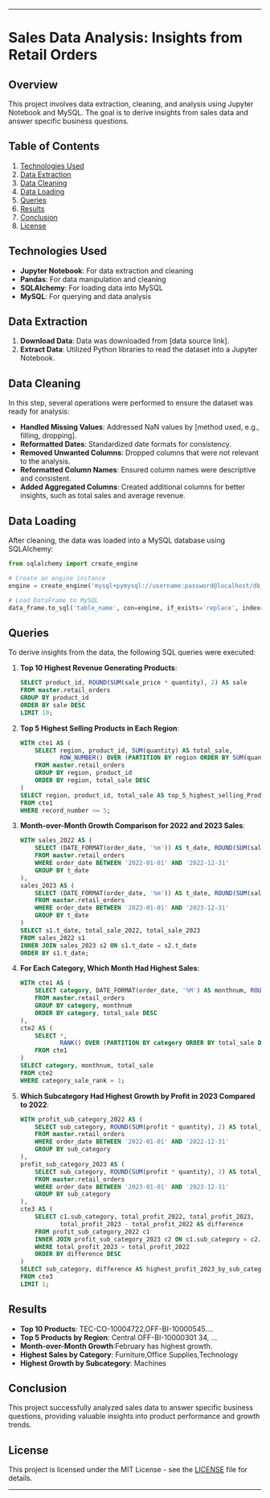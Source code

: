 
---

# Sales Data Analysis: Insights from Retail Orders

## Overview

This project involves data extraction, cleaning, and analysis using Jupyter Notebook and MySQL. The goal is to derive insights from sales data and answer specific business questions.

## Table of Contents

1. [Technologies Used](#technologies-used)
2. [Data Extraction](#data-extraction)
3. [Data Cleaning](#data-cleaning)
4. [Data Loading](#data-loading)
5. [Queries](#queries)
6. [Results](#results)
7. [Conclusion](#conclusion)
8. [License](#license)

## Technologies Used

- **Jupyter Notebook**: For data extraction and cleaning
- **Pandas**: For data manipulation and cleaning
- **SQLAlchemy**: For loading data into MySQL
- **MySQL**: For querying and data analysis

## Data Extraction

1. **Download Data**: Data was downloaded from [data source link].
2. **Extract Data**: Utilized Python libraries to read the dataset into a Jupyter Notebook.

## Data Cleaning

In this step, several operations were performed to ensure the dataset was ready for analysis:

- **Handled Missing Values**: Addressed NaN values by [method used, e.g., filling, dropping].
- **Reformatted Dates**: Standardized date formats for consistency.
- **Removed Unwanted Columns**: Dropped columns that were not relevant to the analysis.
- **Reformatted Column Names**: Ensured column names were descriptive and consistent.
- **Added Aggregated Columns**: Created additional columns for better insights, such as total sales and average revenue.

## Data Loading

After cleaning, the data was loaded into a MySQL database using SQLAlchemy:

```python
from sqlalchemy import create_engine

# Create an engine instance
engine = create_engine('mysql+pymysql://username:password@localhost/db_name')

# Load DataFrame to MySQL
data_frame.to_sql('table_name', con=engine, if_exists='replace', index=False)
```

## Queries

To derive insights from the data, the following SQL queries were executed:

1. **Top 10 Highest Revenue Generating Products**:
   ```sql
   SELECT product_id, ROUND(SUM(sale_price * quantity), 2) AS sale
   FROM master.retail_orders
   GROUP BY product_id
   ORDER BY sale DESC
   LIMIT 10;
   ```

2. **Top 5 Highest Selling Products in Each Region**:
   ```sql
   WITH cte1 AS (
       SELECT region, product_id, SUM(quantity) AS total_sale, 
              ROW_NUMBER() OVER (PARTITION BY region ORDER BY SUM(quantity) DESC) AS record_number
       FROM master.retail_orders
       GROUP BY region, product_id
       ORDER BY region, total_sale DESC 
   )
   SELECT region, product_id, total_sale AS top_5_highest_selling_Products
   FROM cte1
   WHERE record_number <= 5;
   ```

3. **Month-over-Month Growth Comparison for 2022 and 2023 Sales**:
   ```sql
   WITH sales_2022 AS (
       SELECT (DATE_FORMAT(order_date, '%m')) AS t_date, ROUND(SUM(sale_price), 2) AS total_sale_2022
       FROM master.retail_orders
       WHERE order_date BETWEEN '2022-01-01' AND '2022-12-31'
       GROUP BY t_date
   ),
   sales_2023 AS (
       SELECT (DATE_FORMAT(order_date, '%m')) AS t_date, ROUND(SUM(sale_price * quantity), 2) AS total_sale_2023
       FROM master.retail_orders
       WHERE order_date BETWEEN '2023-01-01' AND '2023-12-31'
       GROUP BY t_date
   )
   SELECT s1.t_date, total_sale_2022, total_sale_2023
   FROM sales_2022 s1 
   INNER JOIN sales_2023 s2 ON s1.t_date = s2.t_date
   ORDER BY s1.t_date;
   ```

4. **For Each Category, Which Month Had Highest Sales**:
   ```sql
   WITH cte1 AS (
       SELECT category, DATE_FORMAT(order_date, '%M') AS monthnum, ROUND(SUM(sale_price * quantity), 2) AS total_sale
       FROM master.retail_orders
       GROUP BY category, monthnum
       ORDER BY category, total_sale DESC
   ),
   cte2 AS (
       SELECT *, 
              RANK() OVER (PARTITION BY category ORDER BY total_sale DESC) AS category_sale_rank
       FROM cte1
   )
   SELECT category, monthnum, total_sale
   FROM cte2
   WHERE category_sale_rank = 1;
   ```

5. **Which Subcategory Had Highest Growth by Profit in 2023 Compared to 2022**:
   ```sql
   WITH profit_sub_category_2022 AS (
       SELECT sub_category, ROUND(SUM(profit * quantity), 2) AS total_profit_2022
       FROM master.retail_orders
       WHERE order_date BETWEEN '2022-01-01' AND '2022-12-31'
       GROUP BY sub_category
   ),
   profit_sub_category_2023 AS (
       SELECT sub_category, ROUND(SUM(profit * quantity), 2) AS total_profit_2023
       FROM master.retail_orders
       WHERE order_date BETWEEN '2023-01-01' AND '2023-12-31'
       GROUP BY sub_category
   ),
   cte3 AS (
       SELECT c1.sub_category, total_profit_2022, total_profit_2023, 
              total_profit_2023 - total_profit_2022 AS difference
       FROM profit_sub_category_2022 c1 
       INNER JOIN profit_sub_category_2023 c2 ON c1.sub_category = c2.sub_category
       WHERE total_profit_2023 > total_profit_2022
       ORDER BY difference DESC
   )
   SELECT sub_category, difference AS highest_profit_2023_by_sub_category
   FROM cte3
   LIMIT 1;
   ```

## Results

- **Top 10 Products**: TEC-CO-10004722,OFF-BI-10000545....
- **Top 5 Products by Region**: Central	OFF-BI-10000301	34, ...
- **Month-over-Month Growth**:February has highest growth.
- **Highest Sales by Category**: Furniture,Office Supplies,Technology
- **Highest Growth by Subcategory**: Machines

## Conclusion

This project successfully analyzed sales data to answer specific business questions, providing valuable insights into product performance and growth trends.

## License

This project is licensed under the MIT License - see the [LICENSE](LICENSE) file for details.

---
